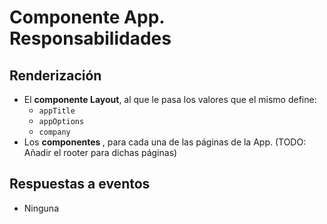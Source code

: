 # Componente App. Responsabilidades

## Renderización

-   El **componente Layout**, al que le pasa los valores que el mismo define:
    -   `appTitle`
    -   `appOptions`
    -   `company`
-   Los **componentes <Page>**, para cada una de las páginas de la App. (TODO: Añadir el rooter para dichas páginas)

## Respuestas a eventos

-   Ninguna
